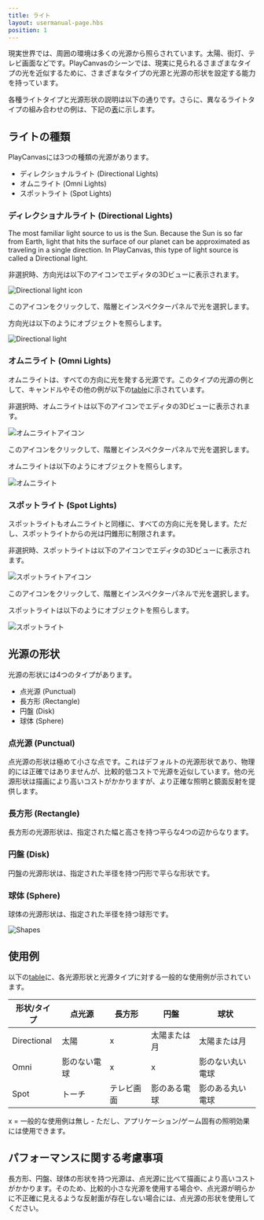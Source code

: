 ```yaml
---
title: ライト
layout: usermanual-page.hbs
position: 1
---
```


現実世界では、周囲の環境は多くの光源から照らされています。太陽、街灯、テレビ画面などです。PlayCanvasのシーンでは、現実に見られるさまざまなタイプの光を近似するために、さまざまなタイプの光源と光源の形状を設定する能力を持っています。

各種ライトタイプと光源形状の説明は以下の通りです。さらに、異なるライトタイプの組み合わせの例は、下記の[表](#use-cases)に示します。

## ライトの種類

PlayCanvasには3つの種類の光源があります。

* ディレクショナルライト (Directional Lights)
* オムニライト (Omni Lights)
* スポットライト (Spot Lights)

### ディレクショナルライト (Directional Lights)

The most familiar light source to us is the Sun. Because the Sun is so far from Earth, light that hits the surface of our planet can be approximated as traveling in a single direction. In PlayCanvas, this type of light source is called a Directional light.

非選択時、方向光は以下のアイコンでエディタの3Dビューに表示されます。

![Directional light icon][1]

このアイコンをクリックして、階層とインスペクターパネルで光を選択します。

方向光は以下のようにオブジェクトを照らします。

![Directional light][2]

### オムニライト (Omni Lights)

オムニライトは、すべての方向に光を発する光源です。このタイプの光源の例として、キャンドルやその他の例が以下の[table](#use-cases)に示されています。

非選択時、オムニライトは以下のアイコンでエディタの3Dビューに表示されます。

![オムニライトアイコン][3]

このアイコンをクリックして、階層とインスペクターパネルで光を選択します。

オムニライトは以下のようにオブジェクトを照らします。

![オムニライト][4]

### スポットライト (Spot Lights)

スポットライトもオムニライトと同様に、すべての方向に光を発します。ただし、スポットライトからの光は円錐形に制限されます。

非選択時、スポットライトは以下のアイコンでエディタの3Dビューに表示されます。

![スポットライトアイコン][5]

このアイコンをクリックして、階層とインスペクターパネルで光を選択します。

スポットライトは以下のようにオブジェクトを照らします。

![スポットライト][6]

## 光源の形状

光源の形状には4つのタイプがあります。

* 点光源 (Punctual)
* 長方形 (Rectangle)
* 円盤 (Disk)
* 球体 (Sphere)

### 点光源 (Punctual)

点光源の形状は極めて小さな点です。これはデフォルトの光源形状であり、物理的には正確ではありませんが、比較的低コストで光源を近似しています。他の光源形状は描画により高いコストがかかりますが、より正確な照明と鏡面反射を提供します。

### 長方形 (Rectangle)

長方形の光源形状は、指定された幅と高さを持つ平らな4つの辺からなります。

### 円盤 (Disk)

円盤の光源形状は、指定された半径を持つ円形で平らな形状です。

### 球体 (Sphere)

球体の光源形状は、指定された半径を持つ球形です。

![Shapes][7]

## 使用例

以下の[table](#use-cases)に、各光源形状と光源タイプに対する一般的な使用例が示されています。

| 形状/タイプ    | 点光源      | 長方形               | 円盤                  | 球状              |
| ------------- |---------------| ------------------------| ----------------------| --------------------|
| Directional   | 太陽           | x                       | 太陽または月           | 太陽または月         |
| Omni          | 影のない電球 | x                       | x                     | 影のない丸い電球 |
| Spot          | トーチ         | テレビ画面               | 影のある電球           | 影のある丸い電球   |

x = 一般的な使用例は無し - ただし、アプリケーション/ゲーム固有の照明効果には使用できます。

## パフォーマンスに関する考慮事項

長方形、円盤、球体の形状を持つ光源は、点光源に比べて描画により高いコストがかかります。そのため、比較的小さな光源を使用する場合や、点光源が明らかに不正確に見えるような反射面が存在しない場合には、点光源の形状を使用してください。

[1]: /images/user-manual/graphics/lighting/lights/directional_icon.jpg
[2]: /images/user-manual/graphics/lighting/lights/directional.jpg
[3]: /images/user-manual/graphics/lighting/lights/point_icon.jpg
[4]: /images/user-manual/graphics/lighting/lights/point.jpg
[5]: /images/user-manual/graphics/lighting/lights/spot_icon.jpg
[6]: /images/user-manual/graphics/lighting/lights/spot.jpg
[7]: /images/user-manual/graphics/lighting/lights/shapes.jpg
